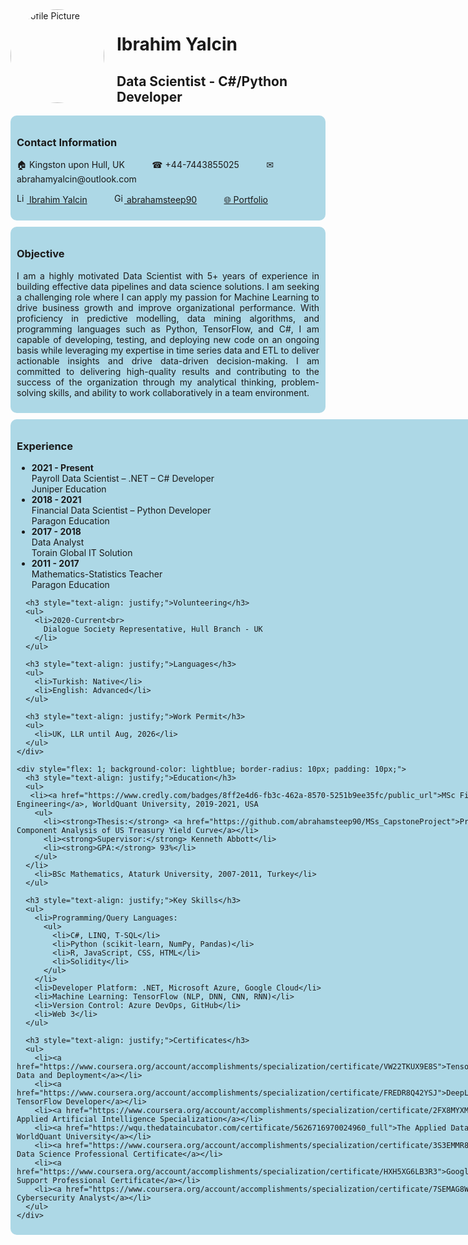 <div>
  <div style="display: flex;">
    <div style="flex: 1;">
      <img src="https://drive.google.com/uc?export=view&id=1Fh2fF6RC0UD4CTyx18nMnBOolL1Q3EOe" alt="Profile Picture" style="width: 150px; height: 150px; border-radius: 50%; margin-right: 20px;">
    </div>
    <div style="flex: 2;">
      <h1 style="text-align: left;">Ibrahim Yalcin</h1>
      <h2 style="text-align: left;">Data Scientist - C#/Python Developer</h2>
    </div>
  </div>
  
  <div style="background-color: lightblue; border-radius: 10px; padding: 10px;">
    <h3 style="text-align: justify;">Contact Information</h3>
    <p>&#127968; Kingston upon Hull, UK &nbsp;&nbsp;&nbsp;&nbsp;&nbsp;&nbsp;&nbsp;&nbsp;&nbsp; &#9742; +44-7443855025 &nbsp;&nbsp;&nbsp;&nbsp;&nbsp;&nbsp;&nbsp;&nbsp;&nbsp; &#9993; abrahamyalcin@outlook.com</p>
    <p style="text-align: justify;"><a href="https://www.linkedin.com/in/abraham-yalcin/"><img src="https://cdn-icons-png.flaticon.com/512/174/174857.png" alt="LinkedIn" style="width: 16px; height: 16px;"> Ibrahim Yalcin</a> &nbsp;&nbsp;&nbsp;&nbsp;&nbsp;&nbsp;&nbsp;&nbsp;&nbsp; <a href="https://github.com/abrahamsteep90"><img src="https://cdn-icons-png.flaticon.com/512/25/25231.png" alt="GitHub" style="width: 16px; height: 16px;"> abrahamsteep90</a>  &nbsp;&nbsp;&nbsp;&nbsp;&nbsp;&nbsp;&nbsp;&nbsp;&nbsp; <a href="https://abrahamsteep90.github.io/My-Portfolio/">&#127760; Portfolio</a></p>
  </div>
  
  <div style="background-color: lightblue; border-radius: 10px; padding: 10px; margin-top: 10px;">
    <h3 style="text-align: justify;">Objective</h3>
    <p style="text-align: justify;">I am a highly motivated Data Scientist with 5+ years of experience in building effective data pipelines and data science solutions. I am seeking a challenging role where I can apply my passion for Machine Learning to drive business growth and improve organizational performance. With proficiency in predictive modelling, data mining algorithms, and programming languages such as Python, TensorFlow, and C#, I am capable of developing, testing, and deploying new code on an ongoing basis while leveraging my expertise in time series data and ETL to deliver actionable insights and drive data-driven decision-making. I am committed to delivering high-quality results and contributing to the success of the organization through my analytical thinking, problem-solving skills, and ability to work collaboratively in a team environment.</p>
  </div>

  <div style="display: flex; flex-wrap: wrap; margin-top: 10px;">
    <div style="flex: 1; background-color: lightblue; border-radius: 10px; padding: 10px; margin-right: 20px;">
      <h3 style="text-align: justify;">Experience</h3>
      <ul>
        <li>
          <strong>2021 - Present</strong><br>
          Payroll Data Scientist – .NET – C# Developer<br>
          Juniper Education
        </li>
        <li>
          <strong>2018 - 2021</strong><br>
          Financial Data Scientist – Python Developer<br>
          Paragon Education
        </li>
        <li>
          <strong>2017 - 2018</strong><br>
          Data Analyst<br>
          Torain Global IT Solution
        </li>
        <li>
          <strong>2011 - 2017</strong><br>
          Mathematics-Statistics Teacher<br>
          Paragon Education
        </li>
      </ul>

      <h3 style="text-align: justify;">Volunteering</h3>
      <ul>
        <li>2020-Current<br>
          Dialogue Society Representative, Hull Branch - UK
        </li>
      </ul>

      <h3 style="text-align: justify;">Languages</h3>
      <ul>
        <li>Turkish: Native</li>
        <li>English: Advanced</li>
      </ul>

      <h3 style="text-align: justify;">Work Permit</h3>
      <ul>
        <li>UK, LLR until Aug, 2026</li>
      </ul>
    </div>
    
    <div style="flex: 1; background-color: lightblue; border-radius: 10px; padding: 10px;">
      <h3 style="text-align: justify;">Education</h3>
      <ul>
       <li><a href="https://www.credly.com/badges/8ff2e4d6-fb3c-462a-8570-5251b9ee35fc/public_url">MSc Financial Engineering</a>, WorldQuant University, 2019-2021, USA
        <ul>
          <li><strong>Thesis:</strong> <a href="https://github.com/abrahamsteep90/MSs_CapstoneProject">Principal Component Analysis of US Treasury Yield Curve</a></li>
          <li><strong>Supervisor:</strong> Kenneth Abbott</li>
          <li><strong>GPA:</strong> 93%</li>
        </ul>
      </li>
        <li>BSc Mathematics, Ataturk University, 2007-2011, Turkey</li>
      </ul>

      <h3 style="text-align: justify;">Key Skills</h3>
      <ul>
        <li>Programming/Query Languages:
          <ul>
            <li>C#, LINQ, T-SQL</li>
            <li>Python (scikit-learn, NumPy, Pandas)</li>
            <li>R, JavaScript, CSS, HTML</li>
            <li>Solidity</li>
          </ul>
        </li>
        <li>Developer Platform: .NET, Microsoft Azure, Google Cloud</li>
        <li>Machine Learning: TensorFlow (NLP, DNN, CNN, RNN)</li>
        <li>Version Control: Azure DevOps, GitHub</li>
        <li>Web 3</li>
      </ul>

      <h3 style="text-align: justify;">Certificates</h3>
      <ul>
        <li><a href="https://www.coursera.org/account/accomplishments/specialization/certificate/VW22TKUX9E8S">TensorFlow: Data and Deployment</a></li>
        <li><a href="https://www.coursera.org/account/accomplishments/specialization/certificate/FREDR8Q42YSJ">DeepLearning.AI TensorFlow Developer</a></li>
        <li><a href="https://www.coursera.org/account/accomplishments/specialization/certificate/2FX8MYXMYV33">IBM Applied Artificial Intelligence Specialization</a></li>
        <li><a href="https://wqu.thedataincubator.com/certificate/5626716970024960_full">The Applied Data Science, WorldQuant University</a></li>
        <li><a href="https://www.coursera.org/account/accomplishments/specialization/certificate/3S3EMMR8GJ45">IBM Data Science Professional Certificate</a></li>
        <li><a href="https://www.coursera.org/account/accomplishments/specialization/certificate/HXH5XG6LB3R3">Google IT Support Professional Certificate</a></li>
        <li><a href="https://www.coursera.org/account/accomplishments/specialization/certificate/7SEMAG8WQTW8">IBM Cybersecurity Analyst</a></li>
      </ul>
    </div>
  </div>
</div>
